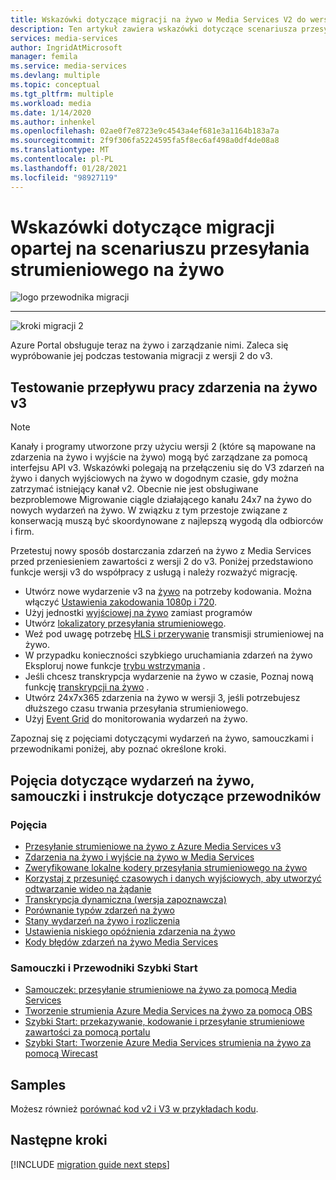 ```yaml
---
title: Wskazówki dotyczące migracji na żywo w Media Services V2 do wersji v3
description: Ten artykuł zawiera wskazówki dotyczące scenariusza przesyłania strumieniowego na żywo, które ułatwiają minimalną migrację z Azure Media Services V2 do wersji v3.
services: media-services
author: IngridAtMicrosoft
manager: femila
ms.service: media-services
ms.devlang: multiple
ms.topic: conceptual
ms.tgt_pltfrm: multiple
ms.workload: media
ms.date: 1/14/2020
ms.author: inhenkel
ms.openlocfilehash: 02ae0f7e8723e9c4543a4ef681e3a1164b183a7a
ms.sourcegitcommit: 2f9f306fa5224595fa5f8ec6af498a0df4de08a8
ms.translationtype: MT
ms.contentlocale: pl-PL
ms.lasthandoff: 01/28/2021
ms.locfileid: "98927119"
---
```

# <a name="live-streaming-scenario-based-migration-guidance"></a>Wskazówki dotyczące migracji opartej na scenariuszu przesyłania strumieniowego na żywo

![logo przewodnika migracji](./media/migration-guide/azure-media-services-logo-migration-guide.svg)

<hr color="#5ea0ef" size="10">

![kroki migracji 2](./media/migration-guide/steps-4.svg)

Azure Portal obsługuje teraz na żywo i zarządzanie nimi.  Zaleca się wypróbowanie jej podczas testowania migracji z wersji 2 do v3.

## <a name="test-the-v3-live-event-workflow"></a>Testowanie przepływu pracy zdarzenia na żywo v3

> [!NOTE]
> Kanały i programy utworzone przy użyciu wersji 2 (które są mapowane na zdarzenia na żywo i wyjście na żywo) mogą być zarządzane za pomocą interfejsu API v3. Wskazówki polegają na przełączeniu się do V3 zdarzeń na żywo i danych wyjściowych na żywo w dogodnym czasie, gdy można zatrzymać istniejący kanał v2. Obecnie nie jest obsługiwane bezproblemowe Migrowanie ciągle działającego kanału 24x7 na żywo do nowych wydarzeń na żywo. W związku z tym przestoje związane z konserwacją muszą być skoordynowane z najlepszą wygodą dla odbiorców i firm.

Przetestuj nowy sposób dostarczania zdarzeń na żywo z Media Services przed przeniesieniem zawartości z wersji 2 do v3. Poniżej przedstawiono funkcje wersji v3 do współpracy z usługą i należy rozważyć migrację.

- Utwórz nowe wydarzenie v3 na [żywo](live-events-outputs-concept.md#live-events) na potrzeby kodowania. Można włączyć [Ustawienia zakodowania 1080p i 720](live-event-types-comparison.md#system-presets).
- Użyj jednostki [wyjściowej na żywo](live-events-outputs-concept.md#live-outputs) zamiast programów
- Utwórz [lokalizatory przesyłania strumieniowego](streaming-locators-concept.md).
- Weź pod uwagę potrzebę [HLS i przerywanie](dynamic-packaging-overview.md) transmisji strumieniowej na żywo.
- W przypadku konieczności szybkiego uruchamiania zdarzeń na żywo Eksploruj nowe funkcje [trybu wstrzymania](live-events-outputs-concept.md#standby-mode) .
- Jeśli chcesz transkrypcja wydarzenie na żywo w czasie, Poznaj nową funkcję [transkrypcji na żywo](live-transcription.md) .
- Utwórz 24x7x365 zdarzenia na żywo w wersji 3, jeśli potrzebujesz dłuższego czasu trwania przesyłania strumieniowego.
- Użyj [Event Grid](monitor-events-portal-how-to.md) do monitorowania wydarzeń na żywo.

Zapoznaj się z pojęciami dotyczącymi wydarzeń na żywo, samouczkami i przewodnikami poniżej, aby poznać określone kroki.

## <a name="live-events-concepts-tutorials-and-how-to-guides"></a>Pojęcia dotyczące wydarzeń na żywo, samouczki i instrukcje dotyczące przewodników

### <a name="concepts"></a>Pojęcia

- [Przesyłanie strumieniowe na żywo z Azure Media Services v3](live-streaming-overview.md)
- [Zdarzenia na żywo i wyjście na żywo w Media Services](live-events-outputs-concept.md)
- [Zweryfikowane lokalne kodery przesyłania strumieniowego na żywo](recommended-on-premises-live-encoders.md)
- [Korzystaj z przesunięć czasowych i danych wyjściowych, aby utworzyć odtwarzanie wideo na żądanie](live-event-cloud-dvr.md)
- [Transkrypcja dynamiczna (wersja zapoznawcza)](live-transcription.md)
- [Porównanie typów zdarzeń na żywo](live-event-types-comparison.md)
- [Stany wydarzeń na żywo i rozliczenia](live-event-states-billing.md)
- [Ustawienia niskiego opóźnienia zdarzenia na żywo](live-event-latency.md)
- [Kody błędów zdarzeń na żywo Media Services](live-event-error-codes.md)

### <a name="tutorials-and-quickstarts"></a>Samouczki i Przewodniki Szybki Start

- [Samouczek: przesyłanie strumieniowe na żywo za pomocą Media Services](stream-live-tutorial-with-api.md)
- [Tworzenie strumienia Azure Media Services na żywo za pomocą OBS](live-events-obs-quickstart.md)
- [Szybki Start: przekazywanie, kodowanie i przesyłanie strumieniowe zawartości za pomocą portalu](manage-assets-quickstart.md)
- [Szybki Start: Tworzenie Azure Media Services strumienia na żywo za pomocą Wirecast](live-events-wirecast-quickstart.md)

## <a name="samples"></a>Samples

Możesz również [porównać kod v2 i V3 w przykładach kodu](migrate-v-2-v-3-migration-samples.md).

## <a name="next-steps"></a>Następne kroki

[!INCLUDE [migration guide next steps](./includes/migration-guide-next-steps.md)]
